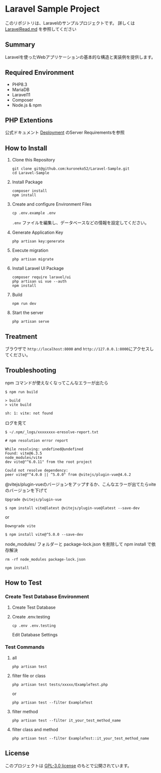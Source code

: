 # Laravel Sample Project

このリポジトリは、Laravelのサンプルプロジェクトです。
詳しくは [LaravelRead.md](https://github.com/kuroneko52/Laravel-Sample/blob/feature_readMe/LaravelRead.md) を参照してください

## Summary

Laravelを使ったWebアプリケーションの基本的な構造と実装例を提供します。

## Required Environment

- PHP8.3
- MariaDB
- Laravel11
- Composer
- Node.js & npm

## PHP Extentions
公式ドキュメント [Deployment](https://laravel.com/docs/11.x/deployment#server-requirements) のServer Requirementsを参照

## How to Install

1. Clone this Repository

   ```
   git clone git@github.com:kuroneko52/Laravel-Sample.git
   cd Laravel-Sample
   ```

2. Install Package

   ```
   composer install
   npm install
   ```

3. Create and configure Environment Files

   ```
   cp .env.example .env
   ```

   `.env` ファイルを編集し、データベースなどの情報を設定してください。

4. Generate Application Key

   ```
   php artisan key:generate
   ```

5. Execute migration

   ```
   php artisan migrate
   ```

6. Install Laravel UI Package

   ```
   composer require laravel/ui
   php artisan ui vue --auth
   npm install
   ```
   
7. Build

   ```
   npm run dev
   ```

8. Start the server

   ```
   php artisan serve
   ```

## Treatment

ブラウザで `http://localhost:8000` and `http://127.0.0.1:8000`にアクセスしてください。

## Troubleshooting

npm コマンドが使えなくなってこんなエラーが出たら

   ```
   $ npm run build

   > build
   > vite build

   sh: 1: vite: not found
   ```

ログを見て

   ```
   $ ~/.npm/_logs/xxxxxxxx-eresolve-report.txt

   # npm resolution error report

   While resolving: undefined@undefined
   Found: vite@6.3.5
   node_modules/vite
   dev vite@"^6.0.11" from the root project

   Could not resolve dependency:
   peer vite@"^4.0.0 || ^5.0.0" from @vitejs/plugin-vue@4.6.2
   ```

@vitejs/plugin-vueのバージョンをアップするか、こんなエラーが出てたらviteのバージョンを下げて

   ```
   Upgrade @vitejs/plugin-vue

   $ npm install vite@latest @vitejs/plugin-vue@latest --save-dev
   ```

or
   
   ```
   Downgrade vite
   
   $ npm install vite@^5.0.0 --save-dev
   ```

node_modules/ フォルダーと package-lock.json を削除して npm install で依存解決
   ```
   rm -rf node_modules package-lock.json

   npm install
   ```

## How to Test

### Create Test Database Environment

1. Create Test Database

2. Create .env.testing

   ```
   cp .env .env.testing
   ```

   Edit Database Settings

### Test Commands

1. all
   ```
   php artisan test
   ```

2. filter file or class
   ```
   php artisan test tests/xxxxx/ExampleTest.php
   ```

   or

   ```
   php artisan test --filter ExampleTest
   ```

3. filter method
   ```
   php artisan test --filter it_your_test_method_name
   ```

4. filter class and method
   ```
   php artisan test --filter ExampleTest::it_your_test_method_name
   ```

## License

このプロジェクトは [GPL-3.0 license](https://github.com/kuroneko52/Laravel-Sample?tab=GPL-3.0-1-ov-file#readme) のもとで公開されています。
